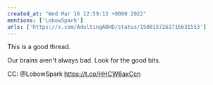 ```yaml
---
created_at: "Wed Mar 16 12:59:12 +0000 2022"
mentions: ['LobowSpark']
urls: ['https://x.com/AdultingADHD/status/1500157261716631553']
---
```


This is a good thread.

Our brains aren't always bad. Look for the good bits.

CC: @LobowSpark https://t.co/HHCW6axCcn